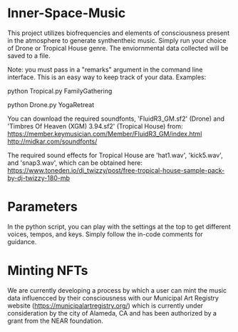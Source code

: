 # Inner-Space-Music

This project utilizes biofrequencies and elements of consciousness present in the atmosphere to generate synthentheic music. Simply run your choice of Drone or Tropical House genre. The enviornmental data collected will be saved to a file.

Note: you must pass in a "remarks" argument in the command line interface. This is an easy way to keep track of your data. Examples:

python Tropical.py FamilyGathering

python Drone.py YogaRetreat

You can download the required soundfonts, 'FluidR3_GM.sf2' (Drone) and 'Timbres Of Heaven (XGM) 3.94.sf2' (Tropical House) from:
https://member.keymusician.com/Member/FluidR3_GM/index.html
http://midkar.com/soundfonts/

The required sound effects for Tropical House are 'hat1.wav', 'kick5.wav', and 'snap3.wav', which can be obtained here: https://www.toneden.io/dj_twizzy/post/free-tropical-house-sample-pack-by-dj-twizzy-180-mb

# Parameters

In the python script, you can play with the settings at the top to get different voices, tempos, and keys. Simply follow the in-code comments for guidance.

# Minting NFTs

We are currently developing a process by which a user can mint the music data influencced by their consciousness with our Municipal Art Registry website (https://municipalartregistry.org/) which is currently under consideration by the city of Alameda, CA and has been authorized by a grant from the NEAR foundation.
